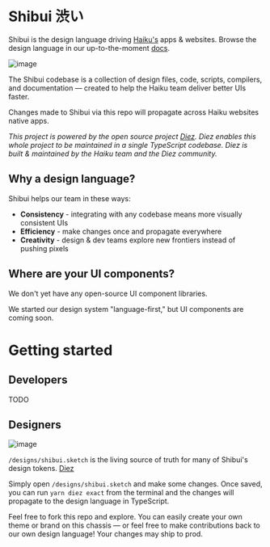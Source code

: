 # Shibui 渋い
Shibui is the design language driving [Haiku's](https://haikuforteams.com) apps & websites.  Browse the design language in our up-to-the-moment [docs](https://haikuforteams.com/shibui).

![image](https://user-images.githubusercontent.com/2100885/70292363-ebfb4b00-1792-11ea-937d-42475c44742f.png)

The Shibui codebase is a collection of design files, code, scripts, compilers, and documentation — created to help the Haiku team deliver better UIs faster.

Changes made to Shibui via this repo will propagate across Haiku websites native apps.

*This project is powered by the open source project [Diez](https://diez.org).  Diez enables this whole project to be maintained in a single TypeScript codebase.  Diez is built & maintained by the Haiku team and the Diez community.*

## Why a design language?

Shibui helps our team in these ways:

 - **Consistency** - integrating with any codebase means more visually consistent UIs
 - **Efficiency** - make changes once and propagate everywhere
 - **Creativity** - design & dev teams explore new frontiers instead of pushing pixels

## Where are your UI components?

We don't yet have any open-source UI component libraries.

We started our design system "language-first," but UI components are coming soon.


# Getting started

## Developers
TODO


## Designers

![image](https://user-images.githubusercontent.com/1357566/70190512-f80bdd80-16aa-11ea-84d6-0bc1ae452f85.png)

`/designs/shibui.sketch` is the living source of truth for many of Shibui's design tokens.  [Diez](https://diez.org)

Simply open `/designs/shibui.sketch` and make some changes.  Once saved, you can run `yarn diez exact` from the terminal and the changes will propagate to the design language in TypeScript.

Feel free to fork this repo and explore.  You can easily create your own theme or brand on this chassis — or feel free to make contributions back to our own design language!  Your changes may ship to prod.
